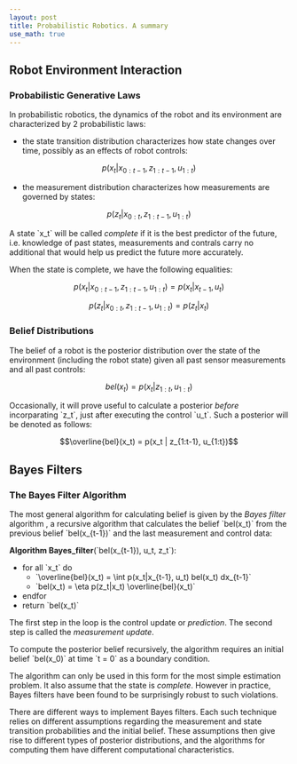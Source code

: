 ```yaml
---
layout: post
title: Probabilistic Robotics. A summary
use_math: true
---
```


## Robot Environment Interaction

### Probabilistic Generative Laws

In probabilistic robotics, the dynamics of the robot and its environment are characterized by 2 probabilistic laws:
* the state transition distribution characterizes how state changes over time, possibly as an effects of robot controls: 

$$p(x_t | x_{0:t-1}, z_{1:t-1}, u_{1:t})$$

* the measurement distribution characterizes how measurements are governed by states: 

$$p(z_t | x_{0:t}, z_{1:t-1}, u_{1:t})$$

A state \`x_t\` will be called _complete_ if it is the best predictor of the future, i.e. knowledge of past states, measurements and contrals carry no additional that would help us predict the future more accurately.

When the state is complete, we have the following equalities:

$$p(x_t | x_{0:t-1}, z_{1:t-1}, u_{1:t}) = p(x_t | x_{t-1}, u_t)$$

$$p(z_t | x_{0:t}, z_{1:t-1}, u_{1:t}) = p(z_t | x_t)$$

### Belief Distributions

The belief of a robot is the posterior distribution over the state of the environment (including the robot state) given all past sensor measurements and all past controls:

$$bel(x_t) = p(x_t | z_{1:t}, u_{1:t})$$

Occasionally, it will prove useful to calculate a posterior _before_ incorparating \`z_t\`, just after executing the control \`u_t\`. Such a posterior will be denoted as follows:

$$\overline{bel}(x_t) = p(x_t | z_{1:t-1}, u_{1:t})$$

## Bayes Filters

### The Bayes Filter Algorithm

The most general algorithm for calculating belief is given by the _Bayes filter_ algorithm , a recursive algorithm that calculates the belief \`bel(x_t)\` from the previous belief \`bel(x_{t-1})\` and the last measurement and control data:

__Algorithm Bayes_filter__(\`bel(x_{t-1}), u_t, z_t\`):
* for all \`x_t\` do
	* \`\overline{bel}(x_t) = \int p(x_t|x_{t-1}, u_t) bel(x_t) dx_{t-1}\`
	* \`bel(x_t) = \eta p(z_t|x_t) \overline{bel}(x_t)\`
* endfor
* return \`bel(x_t)\`

The first step in the loop is the control update or _prediction_. The second step is called the _measurement update_.

To compute the posterior belief recursively, the algorithm requires an initial belief \`bel(x_0)\` at time \`t = 0\` as a boundary condition.

The algorithm can only be used in this form for the most simple estimation problem. It also assume that the state is _complete_. However in practice, Bayes filters have been found to be surprisingly robust to such violations.

There are different ways to implement Bayes filters. Each such technique relies on different assumptions regarding the measurement and state transition probabilities and the initial belief. These assumptions then give rise to different types of posterior distributions, and the algorithms for computing them have different computational characteristics.

